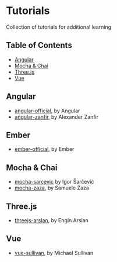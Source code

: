 # Tutorials

Collection of tutorials for additional learning


## Table of Contents

- [Angular](#angular)
- [Mocha & Chai](#mocha--chai)
- [Three.js](#threejs)
- [Vue](#vue)


## Angular

- [angular-official](/angular-official), by Angular
- [angular-zanfir](/angular-zanfir), by Alexander Zanfir


## Ember

- [ember-official](/ember-official), by Ember


## Mocha & Chai

- [mocha-sarcevic](/mocha-sarcevic) by Igor Šarčević
- [mocha-zaza](/mocha-zaza), by Samuele Zaza


## Three.js

- [threejs-arslan](/threejs-arslan), by Engin Arslan


## Vue

- [vue-sullivan](/vue-sullivan), by Michael Sullivan